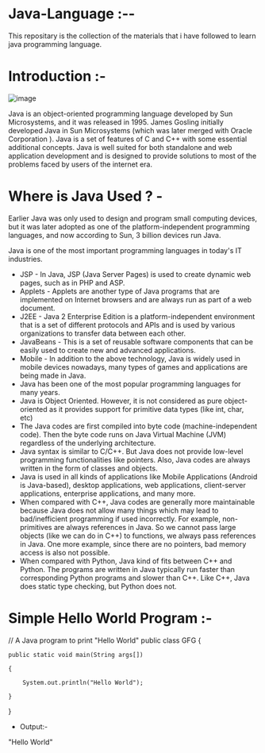 # Java-Language :--
This repositary is the collection of the materials that i have followed to learn java programming language.

# Introduction :-

![image](https://user-images.githubusercontent.com/88799249/161603574-1869a7e6-310e-4be5-a849-a14c3c4d0549.png)

Java is an object-oriented programming language developed by Sun Microsystems, and it was released in 1995. James Gosling initially developed Java in Sun Microsystems (which was later merged with Oracle Corporation ). Java is a set of features of C and C++ with some essential additional concepts. Java is well suited for both standalone and web application development and is designed to provide solutions to most of the problems faced by users of the internet era.

# Where is Java Used ? -
Earlier Java was only used to design and program small computing devices, but it was later adopted as one of the platform-independent programming languages, and now according to Sun, 3 billion devices run Java.

Java is one of the most important programming languages in today's IT industries.

* JSP - In Java, JSP (Java Server Pages) is used to create dynamic web pages, such as in PHP and ASP.
* Applets - Applets are another type of Java programs that are implemented on Internet browsers and are always run as part of a web document.
* J2EE - Java 2 Enterprise Edition is a platform-independent environment that is a set of different protocols and APIs and is used by various organizations to transfer data between each other.
* JavaBeans - This is a set of reusable software components that can be easily used to create new and advanced applications.
* Mobile - In addition to the above technology, Java is widely used in mobile devices nowadays, many types of games and applications are being made in Java.
* Java has been one of the most popular programming languages for many years.
* Java is Object Oriented. However, it is not considered as pure object-oriented as it provides support for primitive data types (like int, char, etc)
* The Java codes are first compiled into byte code (machine-independent code). Then the byte code runs on Java Virtual Machine (JVM) regardless of the underlying architecture.
* Java syntax is similar to C/C++. But Java does not provide low-level programming functionalities like pointers. Also, Java codes are always written in the form of classes and objects.
* Java is used in all kinds of applications like Mobile Applications (Android is Java-based), desktop applications, web applications, client-server applications, enterprise applications, and many more.
* When compared with C++, Java codes are generally more maintainable because Java does not allow many things which may lead to bad/inefficient programming if used incorrectly. For example, non-primitives are always references in Java. So we cannot pass large objects (like we can do in C++) to functions, we always pass references in Java. One more example, since there are no pointers, bad memory access is also not possible.
* When compared with Python, Java kind of fits between C++ and Python. The programs are written in Java typically run faster than corresponding Python programs and slower than C++. Like C++, Java does static type checking, but Python does not.

# Simple Hello World Program :-

// A Java program to print "Hello World" 
public class GFG { 

    public static void main(String args[]) 
    
    { 
    
        System.out.println("Hello World"); 
        
    } 
    
}

* Output:-

"Hello World"


